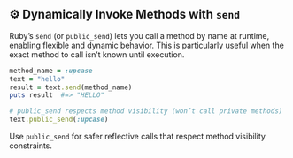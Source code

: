 ## ⚙️ Dynamically Invoke Methods with `send`
Ruby’s `send` (or `public_send`) lets you call a method by name at runtime, enabling flexible and dynamic behavior. This is particularly useful when the exact method to call isn’t known until execution.

```ruby
method_name = :upcase
text = "hello"
result = text.send(method_name)
puts result  #=> "HELLO"

# public_send respects method visibility (won’t call private methods)
text.public_send(:upcase)
```

Use `public_send` for safer reflective calls that respect method visibility constraints.